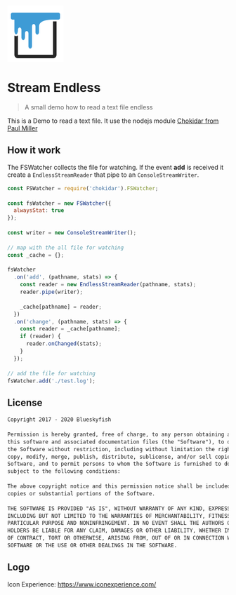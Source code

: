 
[![Stream Endless](logo.png)](#user-content-logo)

# Stream Endless

> A small demo how to read a text file endless

This is a Demo to read a text file. It use the nodejs module [Chokidar from Paul Miller](https://github.com/paulmillr/chokidar)

## How it work

The FSWatcher collects the file for watching. If the event **add** is received it create a `EndlessStreamReader` that pipe to an `ConsoleStreamWriter`.

```js
const FSWatcher = require('chokidar').FSWatcher;

const fsWatcher = new FSWatcher({
  alwaysStat: true
});

const writer = new ConsoleStreamWriter();

// map with the all file for watching
const _cache = {};

fsWatcher
  .on('add', (pathname, stats) => {
    const reader = new EndlessStreamReader(pathname, stats);
    reader.pipe(writer);

    _cache[pathname] = reader;
  })
  .on('change', (pathname, stats) => {
    const reader = _cache[pathname];
    if (reader) {
      reader.onChanged(stats);
    }
  });

// add the file for watching
fsWatcher.add('./test.log');
```


## License

```txt
Copyright 2017 - 2020 Blueskyfish

Permission is hereby granted, free of charge, to any person obtaining a copy of
this software and associated documentation files (the "Software"), to deal in
the Software without restriction, including without limitation the rights to use,
copy, modify, merge, publish, distribute, sublicense, and/or sell copies of the
Software, and to permit persons to whom the Software is furnished to do so,
subject to the following conditions:

The above copyright notice and this permission notice shall be included in all
copies or substantial portions of the Software.

THE SOFTWARE IS PROVIDED "AS IS", WITHOUT WARRANTY OF ANY KIND, EXPRESS OR IMPLIED,
INCLUDING BUT NOT LIMITED TO THE WARRANTIES OF MERCHANTABILITY, FITNESS FOR A
PARTICULAR PURPOSE AND NONINFRINGEMENT. IN NO EVENT SHALL THE AUTHORS OR COPYRIGHT
HOLDERS BE LIABLE FOR ANY CLAIM, DAMAGES OR OTHER LIABILITY, WHETHER IN AN ACTION
OF CONTRACT, TORT OR OTHERWISE, ARISING FROM, OUT OF OR IN CONNECTION WITH THE
SOFTWARE OR THE USE OR OTHER DEALINGS IN THE SOFTWARE.
```

## Logo

Icon Experience: <https://www.iconexperience.com/>
